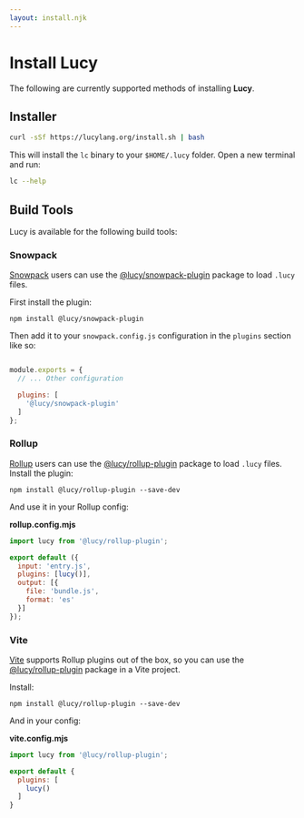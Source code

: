 ```yaml
---
layout: install.njk
---
```


# Install Lucy

The following are currently supported methods of installing __Lucy__.

## Installer

```bash
curl -sSf https://lucylang.org/install.sh | bash
```

This will install the `lc` binary to your `$HOME/.lucy` folder. Open a new terminal and run:

```bash
lc --help
```

## Build Tools

Lucy is available for the following build tools:

### Snowpack

[Snowpack](https://www.snowpack.dev/) users can use the [@lucy/snowpack-plugin](https://www.npmjs.com/package/@lucy/snowpack-plugin) package to load `.lucy` files.

First install the plugin:

```shell
npm install @lucy/snowpack-plugin
```

Then add it to your `snowpack.config.js` configuration in the `plugins` section like so:

```js

module.exports = {
  // ... Other configuration

  plugins: [
    '@lucy/snowpack-plugin'
  ]
};
```

### Rollup

[Rollup](https://rollupjs.org/) users can use the [@lucy/rollup-plugin](https://www.npmjs.com/package/@lucy/rollup-plugin) package to load `.lucy` files. Install the plugin:

```shell
npm install @lucy/rollup-plugin --save-dev
```

And use it in your Rollup config:

__rollup.config.mjs__

```js
import lucy from '@lucy/rollup-plugin';

export default ({
  input: 'entry.js',
  plugins: [lucy()],
  output: [{
    file: 'bundle.js',
    format: 'es'
  }]
});
```

### Vite

[Vite](https://vitejs.dev/) supports Rollup plugins out of the box, so you can use the [@lucy/rollup-plugin](https://www.npmjs.com/package/@lucy/rollup-plugin) package in a Vite project.

Install:

```shell
npm install @lucy/rollup-plugin --save-dev
```

And in your config:

__vite.config.mjs__

```js
import lucy from '@lucy/rollup-plugin';

export default {
  plugins: [
    lucy()
  ]
}
```